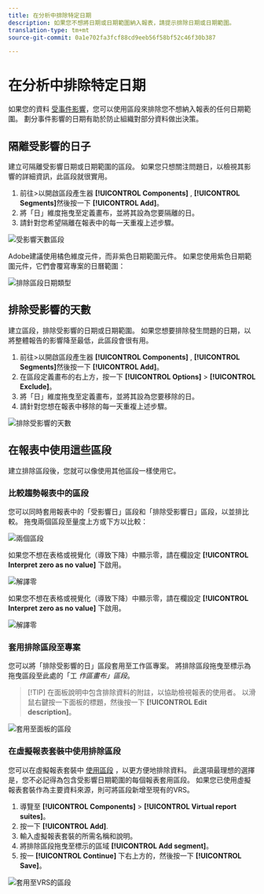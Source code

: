 ```yaml
---
title: 在分析中排除特定日期
description: 如果您不想將日期或日期範圍納入報表，請提示排除日期或日期範圍。
translation-type: tm+mt
source-git-commit: 0a1e702fa3fcf88cd9eeb56f58bf52c46f30b387

---
```



# 在分析中排除特定日期

如果您的資料 [受事件影響](overview.md)，您可以使用區段來排除您不想納入報表的任何日期範圍。 劃分事件影響的日期有助於防止組織對部分資料做出決策。

## 隔離受影響的日子

建立可隔離受影響日期或日期範圍的區段。 如果您只想關注問題日，以檢視其影響的詳細資訊，此區段就很實用。

1. 前往>以開啟區段產生器 **[!UICONTROL Components]** , **[!UICONTROL Segments]**&#x200B;然後按一下 **[!UICONTROL Add]**。
2. 將「日」維度拖曳至定義畫布，並將其設為您要隔離的日。
3. 請針對您希望隔離在報表中的每一天重複上述步驟。

![受影響天數區段](assets/affected_days.jpg)

Adobe建議使用橘色維度元件，而非紫色日期範圍元件。 如果您使用紫色日期範圍元件，它們會覆寫專案的日曆範圍：

![排除區段日期類型](assets/exclude_segment_day_type.jpg)

## 排除受影響的天數

建立區段，排除受影響的日期或日期範圍。 如果您想要排除發生問題的日期，以將整體報告的影響降至最低，此區段會很有用。

1. 前往>以開啟區段產生器 **[!UICONTROL Components]** , **[!UICONTROL Segments]**&#x200B;然後按一下 **[!UICONTROL Add]**。
2. 在區段定義畫布的右上方，按一下 **[!UICONTROL Options]** > **[!UICONTROL Exclude]**。
3. 將「日」維度拖曳至定義畫布，並將其設為您要移除的日。
4. 請針對您想在報表中移除的每一天重複上述步驟。

![排除受影響的天數](assets/exclude_affected_days.jpg)

## 在報表中使用這些區段

建立排除區段後，您就可以像使用其他區段一樣使用它。

### 比較趨勢報表中的區段

您可以同時套用報表中的「受影響日」區段和「排除受影響日」區段，以並排比較。 拖曳兩個區段至量度上方或下方以比較：

![兩個區段](assets/affected_and_exclude.png)

如果您不想在表格或視覺化（導致下降）中顯示零，請在欄設定 **[!UICONTROL Interpret zero as no value]** 下啟用。

![解譯零](assets/interpret_zero.png)

如果您不想在表格或視覺化（導致下降）中顯示零，請在欄設定 **[!UICONTROL Interpret zero as no value]** 下啟用。

![解譯零](../assets/interpret_zero.png)

### 套用排除區段至專案

您可以將「排除受影響的日」區段套用至工作區專案。 將排除區段拖曳至標示為拖曳區段至此處的「工 *作區畫布」區段*。

>[!TIP] 在面板說明中包含排除資料的附註，以協助檢視報表的使用者。 以滑鼠右鍵按一下面板的標題，然後按一下 **[!UICONTROL Edit description]**。

![套用至面板的區段](assets/exclude_segment_panel.jpg)

### 在虛擬報表套裝中使用排除區段

您可以在虛擬報表套裝中 [使用區段](/help/components/vrs/vrs-about.md) ，以更方便地排除資料。 此選項最理想的選擇是，您不必記得為包含受影響日期範圍的每個報表套用區段。 如果您已使用虛擬報表套裝作為主要資料來源，則可將區段新增至現有的VRS。

1. 導覽至 **[!UICONTROL Components]** > **[!UICONTROL Virtual report suites]**。
2. 按一下 **[!UICONTROL Add]**.
3. 輸入虛擬報表套裝的所需名稱和說明。
4. 將排除區段拖曳至標示的區域 **[!UICONTROL Add segment]**。
5. 按一 **[!UICONTROL Continue]** 下右上方的，然後按一下 **[!UICONTROL Save]**。

![套用至VRS的區段](assets/exclude_segment_vrs.png)
